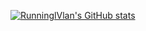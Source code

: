 [![RunninglVlan's GitHub stats](https://github-readme-stats.vercel.app/api?username=RunninglVlan&show_icons=true&include_all_commits=true)](https://github.com/RunninglVlan)
